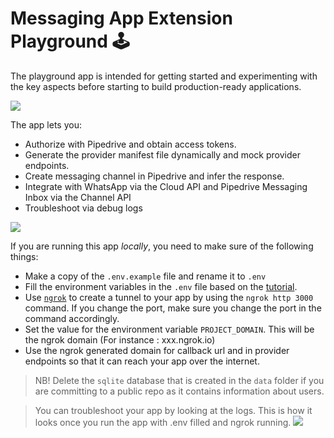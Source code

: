 # Messaging App Extension Playground 🕹

The playground app is intended for getting started and experimenting with the key aspects before starting to build production-ready applications.

![](https://user-images.githubusercontent.com/19341550/176623698-0e114f30-c1bc-4709-bb01-e8a40faa14a9.gif)

The app lets you:

- Authorize with Pipedrive and obtain access tokens.
- Generate the provider manifest file dynamically and mock provider endpoints.
- Create messaging channel in Pipedrive and infer the response.
- Integrate with WhatsApp via the Cloud API and Pipedrive Messaging Inbox via the Channel API
- Troubleshoot via debug logs

![](https://cdn.glitch.global/bc471203-097e-4130-886b-48ce20145aa7/0176059b-e29f-465e-af31-006c5f7bfd19.image.png?v=1656575221241)

If you are running this app _locally_, you need to make sure of the following things:

- Make a copy of the `.env.example` file and rename it to `.env`
- Fill the environment variables in the `.env` file based on the [tutorial](https://developers.pipedrive.com/tutorials).
- Use [`ngrok`](https://ngrok.com/) to create a tunnel to your app by using the `ngrok http 3000` command. If you change the port, make sure you change the port in the command accordingly.
- Set the value for the environment variable `PROJECT_DOMAIN`. This will be the ngrok domain (For instance : xxx.ngrok.io)
- Use the ngrok generated domain for callback url and in provider endpoints so that it can reach your app over the internet.

> NB! Delete the `sqlite` database that is created in the `data` folder if you are committing to a public repo as it contains information about users.

> You can troubleshoot your app by looking at the logs. This is how it looks once you run the app with .env filled and ngrok running.
> ![](https://user-images.githubusercontent.com/19341550/178484154-d06bd52e-190c-43a6-b08e-e93477e3c348.png)
